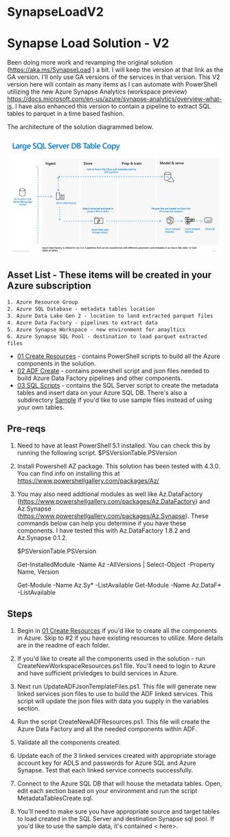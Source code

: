 # SynapseLoadV2

# Synapse Load Solution - V2 
Been doing more work and revamping the original solution (https://aka.ms/SynapseLoad ) a bit.  I will keep the version at that link as the GA version.  I'll only use GA versions of the services in that version.  This V2 version here will contain as many items as I can automate with PowerShell utilizing the new Azure Synapse Analytics (workspace preview) https://docs.microsoft.com/en-us/azure/synapse-analytics/overview-what-is.  I have also enhanced this version to contain a pipeline to extract SQL tables to parquet in a time based fashion.  
	
The architecture of the solution diagrammed below.  

![alt text](https://github.com/hfoley/EDU/blob/master/images/SynapseLoadArchitecture.png?raw=true)

## Asset List - These items will be created in your Azure subscription
	1. Azure Resource Group
	2. Azure SQL Database - metadata tables location 
	3. Azure Data Lake Gen 2 - location to land extracted parquet files 
	4. Azure Data Factory - pipelines to extract data 
	5. Azure Synapse Workspace - new environment for anayltics 
	6. Azure Synapse SQL Pool - destination to load parquet extracted files 
	
* [01 Create Resources](https://github.com/hfoley/SynapseLoadV2/tree/master/01%20Create%20Resources)   - contains PowerShell scripts to build all the Azure components in the solution. 
* [02 ADF Create](https://github.com/hfoley/SynapseLoadV2/tree/master/02%20ADF%20Create)   - contains powershell script and json files needed to build Azure Data Factory pipelines and other components.    
* [03 SQL Scripts](https://github.com/hfoley/SynapseLoadV2/tree/master/03%20SQL%20Scripts)  - contains the SQL Server script to create the metadata tables and insert data on your Azure SQL DB.  There's also a subdirectory [Sample](https://github.com/hfoley/SynapseLoadV2/tree/master/03%20SQL%20Scripts/Sample) if you'd like to use sample files instead of using your own tables.  
	

## Pre-reqs
1. Need to have at least PowerShell 5.1 installed.  You can check this by running the following script. 
	$PSVersionTable.PSVersion
2. Install Powershell AZ package.  This solution has been tested with 4.3.0.  You can find info on installing this at https://www.powershellgallery.com/packages/Az/
3. You may also need addtional modules as well like Az.DataFactory (https://www.powershellgallery.com/packages/Az.DataFactory) and Az.Synapse (https://www.powershellgallery.com/packages/Az.Synapse).  These commands below can help you determine if you have these components. I have tested this with Az.DataFactory 1.8.2 and Az.Synapse 0.1.2.  

	$PSVersionTable.PSVersion

	Get-InstalledModule -Name Az -AllVersions | Select-Object -Property Name, Version

	Get-Module -Name Az.Sy* -ListAvailable
	Get-Module -Name Az.DataF* -ListAvailable


## Steps 


1. Begin in [01 Create Resources](https://github.com/hfoley/SynapseLoadV2/tree/master/01%20Create%20Resources) if you'd like to create all the components in Azure. Skip to #2 if you have existing resources to utilize.  More details are in the readme of each folder.  

2. If you'd like to create all the components used in the solution - run CreateNewWorkspaceResources.ps1 file.  You'll need to login to Azure and have sufficient privledges to build services in Azure.  
3. Next run UpdateADFJsonTemplateFiles.ps1.  This file will generate new linked services json files to use to build the ADF linked services.  This script will update the json files with data you supply in the variables section.  
4. Run the script CreateNewADFResources.ps1.  This file will create the Azure Data Factory and all the needed components within ADF.  
5. Validate all the components created. 
6. Update each of the 3 linked services created with appropriate storage account key for ADLS and passwords for Azure SQL and Azure Synapse.  Test that each linked service connects successfully. 
7. Connect to the Azure SQL DB that will house the metadata tables.  Open, edit each section based on your environment and run the script MetadataTablesCreate.sql.  
8. You'll need to make sure you have appropriate source and target tables to load created in the SQL Server and destination Synapse sql pool.  If you'd like to use the sample data, it's contained < here>.  




		

	
	

